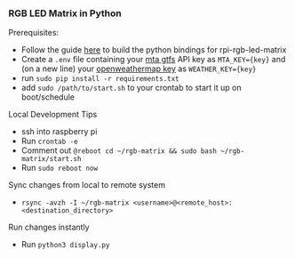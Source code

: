 ### RGB LED Matrix in Python

Prerequisites:
 - Follow the guide [here](https://github.com/hzeller/rpi-rgb-led-matrix/blob/master/bindings/python/README.md) to
   build the python bindings for rpi-rgb-led-matrix
 - Create a `.env` file containing your [mta gtfs](https://new.mta.info/developers) API key as `MTA_KEY={key}` and (on a new line) your [openweathermap key](https://home.openweathermap.org/users/sign_up) as `WEATHER_KEY={key}`
 - run `sudo pip install -r requirements.txt`
 - add `sudo /path/to/start.sh` to your crontab to start it up on boot/schedule

Local Development Tips
- ssh into raspberry pi
- Run `crontab -e`
- Comment out `@reboot cd ~/rgb-matrix && sudo bash ~/rgb-matrix/start.sh`
- Run `sudo reboot now`

Sync changes from local to remote system
- `rsync -avzh -I ~/rgb-matrix <username>@<remote_host>:<destination_directory>`

Run changes instantly
- Run `python3 display.py`
